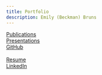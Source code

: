 ```yaml
---
title: Portfolio
description: Emily (Beckman) Bruns
---
```


<a href="https://eb-bruns.github.io.github.io/pubs" target="_blank">Publications</a>
<br>
<a href="https://eb-bruns.github.io.github.io/prez" target="_blank">Presentations</a>
<br>
<a href="https://github.com/eb-bruns" target="_blank">GitHub</a>
<br>
<br>
<a href="LINK_HERE" target="_blank">Resume</a>
<br>
<a href="LINK_HERE" target="_blank">LinkedIn</a>
<br>